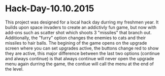 # Hack-Day-10.10.2015

This project was designed for a local hack day durring my freshmen year.  It builds upon space invaders to create
an addictivly fun game, but now with add-ons such as scatter shot which shoots 3 "missiles" that branch out.
Additionally, the "furry" option changes the enemies to cats and their missiles to hair balls.  The begining of
the game opens on the upgrade screen where you can set upgrades active, the buttons change red to show they are active,
this major difference between the last two options (continue and always continue) is that always continue will never
open the upgrade menu again durring the game, the contiue will call the menu at the end of the level.
